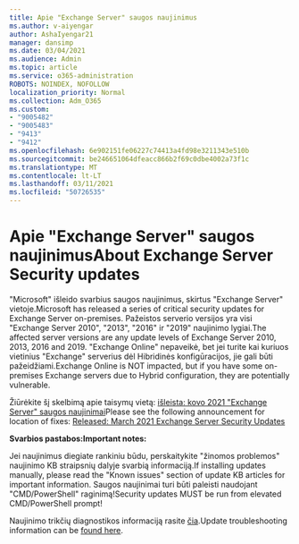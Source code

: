```yaml
---
title: Apie "Exchange Server" saugos naujinimus
ms.author: v-aiyengar
author: AshaIyengar21
manager: dansimp
ms.date: 03/04/2021
ms.audience: Admin
ms.topic: article
ms.service: o365-administration
ROBOTS: NOINDEX, NOFOLLOW
localization_priority: Normal
ms.collection: Adm_O365
ms.custom:
- "9005482"
- "9005483"
- "9413"
- "9412"
ms.openlocfilehash: 6e902151fe06227c74413a4fd98e3211343e510b
ms.sourcegitcommit: be246651064dfeacc866b2f69c0dbe4002a73f1c
ms.translationtype: MT
ms.contentlocale: lt-LT
ms.lasthandoff: 03/11/2021
ms.locfileid: "50726535"
---
```

# <a name="about-exchange-server-security-updates"></a><span data-ttu-id="85c3a-102">Apie "Exchange Server" saugos naujinimus</span><span class="sxs-lookup"><span data-stu-id="85c3a-102">About Exchange Server Security updates</span></span>

<span data-ttu-id="85c3a-103">"Microsoft" išleido svarbius saugos naujinimus, skirtus "Exchange Server" vietoje.</span><span class="sxs-lookup"><span data-stu-id="85c3a-103">Microsoft has released a series of critical security updates for Exchange Server on-premises.</span></span> <span data-ttu-id="85c3a-104">Pažeistos serverio versijos yra visi "Exchange Server 2010", "2013", "2016" ir "2019" naujinimo lygiai.</span><span class="sxs-lookup"><span data-stu-id="85c3a-104">The affected server versions are any update levels of Exchange Server 2010, 2013, 2016 and 2019.</span></span> <span data-ttu-id="85c3a-105">"Exchange Online" nepaveikė, bet jei turite kai kuriuos vietinius "Exchange" serverius dėl Hibridinės konfigūracijos, jie gali būti pažeidžiami.</span><span class="sxs-lookup"><span data-stu-id="85c3a-105">Exchange Online is NOT impacted, but if you have some on-premises Exchange servers due to Hybrid configuration, they are potentially vulnerable.</span></span>

<span data-ttu-id="85c3a-106">Žiūrėkite šį skelbimą apie taisymų vietą: [išleista: kovo 2021 "Exchange Server" saugos naujinimai](https://techcommunity.microsoft.com/t5/exchange-team-blog/released-march-2021-exchange-server-security-updates/ba-p/2175901)</span><span class="sxs-lookup"><span data-stu-id="85c3a-106">Please see the following announcement for location of fixes: [Released: March 2021 Exchange Server Security Updates](https://techcommunity.microsoft.com/t5/exchange-team-blog/released-march-2021-exchange-server-security-updates/ba-p/2175901)</span></span>

<span data-ttu-id="85c3a-107">**Svarbios pastabos:**</span><span class="sxs-lookup"><span data-stu-id="85c3a-107">**Important notes:**</span></span>

<span data-ttu-id="85c3a-108">Jei naujinimus diegiate rankiniu būdu, perskaitykite "žinomos problemos" naujinimo KB straipsnių dalyje svarbią informaciją.</span><span class="sxs-lookup"><span data-stu-id="85c3a-108">If installing updates manually, please read the "Known issues" section of update KB articles for important information.</span></span> <span data-ttu-id="85c3a-109">Saugos naujinimai turi būti paleisti naudojant "CMD/PowerShell" raginimą!</span><span class="sxs-lookup"><span data-stu-id="85c3a-109">Security updates MUST be run from elevated CMD/PowerShell prompt!</span></span>

<span data-ttu-id="85c3a-110">Naujinimo trikčių diagnostikos informaciją rasite [čia](https://aka.ms/exupdatefaq).</span><span class="sxs-lookup"><span data-stu-id="85c3a-110">Update troubleshooting information can be [found here](https://aka.ms/exupdatefaq).</span></span>
